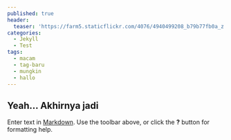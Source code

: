 ```yaml
---
published: true
header:
  teaser: 'https://farm5.staticflickr.com/4076/4940499208_b79b77fb0a_z.jpg'
categories:
  - Jekyll
  - Test
tags:
  - macam
  - tag-baru
  - mungkin
  - hallo
---
```


## Yeah... Akhirnya jadi

Enter text in [Markdown](http://daringfireball.net/projects/markdown/). Use the toolbar above, or click the **?** button for formatting help.
